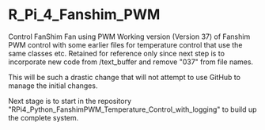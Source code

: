 # R_Pi_4_Fanshim_PWM
Control FanShim Fan using PWM
Working version (Version 37) of Fanshim PWM control with some earlier files for temperature control that use the same classes etc.
Retained for reference only since next step is to incorporate new code from /text_buffer and remove "037" from file names.

This will be such a drastic change that will not attempt to use GitHub to manage the initial changes.

Next stage is to start in the repository "RPi4_Python_FanshimPWM_Temperature_Control_with_logging" to build up the complete system.
